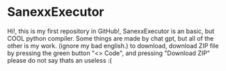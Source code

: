 # SanexxExecutor
Hi!, this is my first repository in GitHub!, SanexxExecutor is an basic, but COOL python compiler.
Some things are made by chat gpt, but all of the other is my work.
(ignore my bad english.)
to download, download ZIP file by pressing the green button "<> Code", and pressing "Download ZIP"
please do not say thats an useless :(

